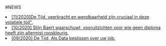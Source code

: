 #NEWS
<br>
<li><a href="https://www.tijd.be/dossiers/het-corona-effect/veerkracht-en-wendbaarheid-zijn-cruciaal-in-deze-volatiele-tijd/10257955.html">[11/2020]De Tijd, veerkracht en wendbaarheid zijn cruciaal in deze volatiele tijd".</a></li>
<li><a href="https://www.hln.be/geld/economie/stijn-baert-waarschuwt-vooruitzichten-voor-wie-geen-diploma-heeft-zijn-allerminst-rooskleurig~a38d11d8/">[10/2020] Stijn Baert waarschuwt, vooruitzichten voor wie geen diploma heeft zijn allermist rooskleurig.</a></li>
<li><a href="https://www.tijd.be/dossiers/het-datatijdperk/als-data-beslissen-over-uw-job/10164592.html">[09/2020] De Tijd, Als Data beslissen over uw job.</a></li>
